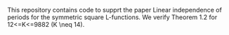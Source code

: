 This repository contains code to supprt the paper Linear independence of periods for the symmetric square L-functions. 
We verify Theorem 1.2 for 12<=K<=9882 (K \neq 14).
